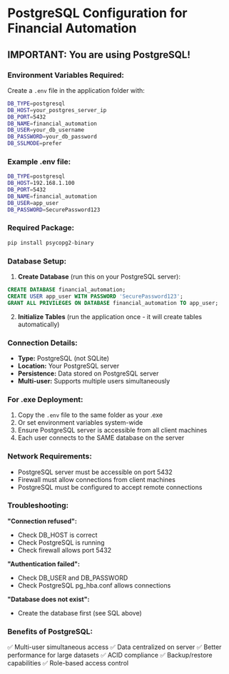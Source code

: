 # PostgreSQL Configuration for Financial Automation

## IMPORTANT: You are using PostgreSQL!

### Environment Variables Required:

Create a `.env` file in the application folder with:

```bash
DB_TYPE=postgresql
DB_HOST=your_postgres_server_ip
DB_PORT=5432
DB_NAME=financial_automation
DB_USER=your_db_username
DB_PASSWORD=your_db_password
DB_SSLMODE=prefer
```

### Example .env file:

```bash
DB_TYPE=postgresql
DB_HOST=192.168.1.100
DB_PORT=5432
DB_NAME=financial_automation
DB_USER=app_user
DB_PASSWORD=SecurePassword123
```

### Required Package:

```powershell
pip install psycopg2-binary
```

### Database Setup:

1. **Create Database** (run this on your PostgreSQL server):
```sql
CREATE DATABASE financial_automation;
CREATE USER app_user WITH PASSWORD 'SecurePassword123';
GRANT ALL PRIVILEGES ON DATABASE financial_automation TO app_user;
```

2. **Initialize Tables** (run the application once - it will create tables automatically)

### Connection Details:

- **Type:** PostgreSQL (not SQLite)
- **Location:** Your PostgreSQL server
- **Persistence:** Data stored on PostgreSQL server
- **Multi-user:** Supports multiple users simultaneously

### For .exe Deployment:

1. Copy the `.env` file to the same folder as your .exe
2. Or set environment variables system-wide
3. Ensure PostgreSQL server is accessible from all client machines
4. Each user connects to the SAME database on the server

### Network Requirements:

- PostgreSQL server must be accessible on port 5432
- Firewall must allow connections from client machines
- PostgreSQL must be configured to accept remote connections

### Troubleshooting:

**"Connection refused":**
- Check DB_HOST is correct
- Check PostgreSQL is running
- Check firewall allows port 5432

**"Authentication failed":**
- Check DB_USER and DB_PASSWORD
- Check PostgreSQL pg_hba.conf allows connections

**"Database does not exist":**
- Create the database first (see SQL above)

### Benefits of PostgreSQL:

✅ Multi-user simultaneous access
✅ Data centralized on server
✅ Better performance for large datasets
✅ ACID compliance
✅ Backup/restore capabilities
✅ Role-based access control
